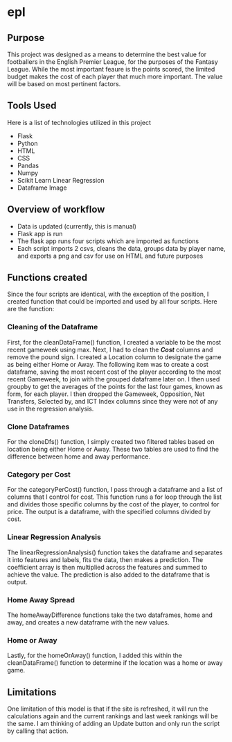 # epl

## Purpose

This project was designed as a means to determine the best value
for footballers in the English Premier League, for the purposes of the Fantasy
League. While the most important feaure is the points scored, the limited
budget makes the cost of each player that much more important. The value will
be based on most pertinent factors.

## Tools Used

Here is a list of technologies utilized in this project
* Flask
* Python
* HTML
* CSS
* Pandas
* Numpy
* Scikit Learn Linear Regression
* Dataframe Image

## Overview of workflow

* Data is updated (currently, this is manual)
* Flask app is run
* The flask app runs four scripts which are imported as functions
* Each script imports 2 csvs, cleans the data, groups data by player name, and exports a png and csv
    for use on HTML and future purposes


## Functions created

Since the four scripts are identical, with the exception of the position, I
created function that could be imported and used by all four scripts. Here are the function:


### Cleaning of the Dataframe

First, for the cleanDataFrame() function, I created a variable to be the most
recent gameweek using max. Next, I had to clean the ***_Cost_*** columns and
remove the pound sign. I created a Location column to designate the game as
being either Home or Away. The following item was to create a cost dataframe,
saving the most recent cost of the player according to the most recent
Gameweek, to join with the grouped dataframe later on. I then used groupby to
get the averages of the points for the last four games, known as form, for
each player. I then dropped the Gameweek, Opposition, Net Transfers, Selected
by, and ICT Index columns since they were not of any use in the regression
analysis.

### Clone Dataframes

For the cloneDfs() function, I simply created two filtered tables based on
location being either Home or Away. These two tables are used to find the
difference between home and away performance.

### Category per Cost

For the categoryPerCost() function, I pass through a dataframe and a list of columns that I control for cost. This function runs a for loop through the list and divides those specific columns by the cost of the player, to control for price. The output is a dataframe, with the specified columns divided by cost.

### Linear Regression Analysis

The linearRegressionAnalysis() function takes the dataframe and separates it into features and labels, fits the data, then makes a prediction. The coefficient array is then multiplied across the features and summed to achieve the value. The prediction is also added to the dataframe that is output.

### Home Away Spread

The homeAwayDifference functions take the two dataframes, home and away, and creates a new dataframe with the new values.

### Home or Away

Lastly, for the homeOrAway() function, I added this within the cleanDataFrame() function to determine if the location was a home or away game.

## Limitations

One limitation of this model is that if the site is refreshed, it will run the calculations again and the current rankings and last week rankings will be the same. I am thinking of adding an Update button and only run the script by calling that action.